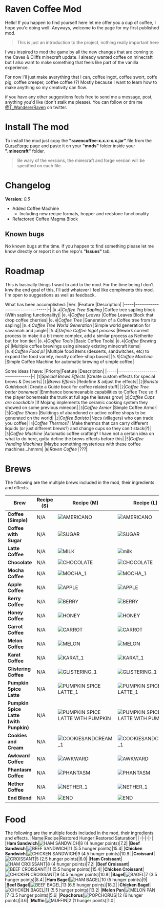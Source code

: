 
# Raven Coffee Mod
Hello! If you happen to find yourself here let me offer you a cup of coffee, I hope you'e doing well.
Anyways, welcome to the page for my first published mod.
>This is just an introduction to the project, nothing really important here

I was inspired to mod the game by all the new changes that are coming to the Caves & Cliffs minecraft update. I already wanted coffee on minecraft but I also want to make something that feels like part of the vanilla experience.

For now I'll just make averything that I can, coffee ingot, coffee swort, coffe pig, coffee creeper, coffee coffee (?) Mostly because I want to learn how to make anything so my creativity can flow.

if you have any other suggestions feels free to send me a message, post, anything you'd like (don't stalk me please). You can follow or dm me [@T_WandererRaven](https://twitter.com/T_WandererRaven) on twitter.
# Install The mod
To install the mod just copy the **"ravencoffee-x.x.x-x.x.jar"** file from the [CurseForge](https://www.curseforge.com/minecraft/mc-mods/raven-coffee) page and paste it on your **"mods"** folder inside your **".minecraft"** folder.
>Be wary of the versions, the minecraft and forge version will be specified on each file.
# Changelog

**Version:** *0.5*
- Added Coffee Machine
  - Including new recipe formats, hopper and redstone functionality
- Refactored Coffee Magma Block

## Known bugs

No known bugs at the time.
If you happen to find something please let me know directly or report it on the repo's **"Issues"** tab.

# Roadmap
This is basically things I want to add to the mod. For the time being I don't knw the end goal of this, I'll add whatever I feel like complments this mod.
I'm open to suggestions as well as feedback.

What has been accomplished:
|Ver. |Feature                        |Description|
|-----|---------------------------------|-|
|`0.4`|*Coffee Tree Sapling*		|Coffee tree sapling block (With sapling functionality)|
|`0.4`|*Coffee Leaves*			|Coffee Leaves Block that drop coffee cherries|
|`0.4`|*Coffee Tree*			|Ganeration of a Coffee tree from its sapling|
|`0.4`|*Coffee Tree World Generation*	|Simple world generation for savannah and jungle|
|`0.4`|*Define Coffee Ingot process*	|Rework current process to make it a bit more complex, add a similar process as Netherite but for Iron tier|
|`0.4`|*Coffee Tools*			|Basic Coffee Tools|
|`0.4`|*Coffee Brewing p1*			|Multiple coffee brewings using already existing minecraft items|
|`0.4`|*Coffee Food p1*			|Multiple food items (desserts, sandwitches, etc) to expand the food variety, moslty coffee-shop based|
|`0.5`|*Coffee Machine*			|Simple Coffee Machine for automatic brewing of simple coffee|

Some ideas I have:
|Priority|Feature                        |Description|
|-----|---------------------------------|-|
|`1`|*Special Brews Effects*			|Create custom effects for special brews & Desserts|
|`1`|*Brews Effects*			|Redefine & adjust the effects|
|`2`|*Barista Guidebook*			|Create a Guide book for coffee related stuff|
|`2`|*Coffee Tree better bonemeal*			|Enmhance bonemeanable capabilities to Coffee Tree so if the player bonemeals the trunk at full age the leaves grow|
|`2`|*Coffee Cups are coockable*			|If Mojang implements the ceramic cooking system they showed on some previous minecon|
|`3`|*Coffee Armor*			|Simple Coffee Armor|
|`3`|*Coffee Shops*			|Buildings of abandoned or active coffee shops to be generated on the world|
|`3`|*Coffee Barista*			|Npcs (villagers) who can trade you coffee|
|`4`|*Coffee Thermos?*			|Make thermos that can carry different liquids (or just different brews?) and change cups so they can't stack(?)|
|`5`|*Coffee Machine*			|Automatic coffee crafting? I have not a certain idea on what to do here, gotta define the brews effects before this|
|`5`|*Coffee Vending Machines*			|Maybe something mysterious with these coffee machines...hmmm|
|`6`|*Raven Coffee*			|???|


# Brews
The following are the multiple brews included in the mod, their ingredients and effects.

|Brew|Recipe (S)|Recipe (M)|Recipe (L)|Hunger/Saturation|Effects|
|-|-|-|-|-|-|
|**Coffee (Simple)**|N/A|![AMERICANO](https://user-images.githubusercontent.com/36650776/109729698-e5b67300-7b7d-11eb-9d09-fa0402ea00ed.png)|![AMERICANO](https://user-images.githubusercontent.com/36650776/109729732-f4048f00-7b7d-11eb-8e1c-b2ddfe602f7d.png)|N/A|TO DO|
|**Coffee with Sugar**|N/A|![SUGAR](https://user-images.githubusercontent.com/36650776/109730450-1a76fa00-7b7f-11eb-8760-cc4217baa70a.png)|![SUGAR](https://user-images.githubusercontent.com/36650776/109730861-d0424880-7b7f-11eb-9afe-5bfd5b75f218.png)|N/A|
|**Latte Coffee**|N/A|![MILK](https://user-images.githubusercontent.com/36650776/109730463-219e0800-7b7f-11eb-996e-6a7b0798f6cd.png)|![milk](https://user-images.githubusercontent.com/36650776/109730868-d506fc80-7b7f-11eb-9c0d-5265f14bac6f.png)|N/A|
|**Chocolate**|N/A|![CHOCOLATE](https://user-images.githubusercontent.com/36650776/109730544-42665d80-7b7f-11eb-9ba0-14e589de8d29.png)|![CHOCOLATE](https://user-images.githubusercontent.com/36650776/109730874-d9cbb080-7b7f-11eb-8ae1-b1adf574eb78.png)|2/0.4|
|**Mocha Coffee**|N/A|![MOCHA_1](https://user-images.githubusercontent.com/36650776/109730477-2662bc00-7b7f-11eb-821a-4cd5a621ddcc.png)|![MOCHA_1](https://user-images.githubusercontent.com/36650776/109730889-e18b5500-7b7f-11eb-806b-de7af7c318a1.png)|N/A|
|**Apple Coffee**|N/A|![APPLE](https://user-images.githubusercontent.com/36650776/109729829-1c8c8900-7b7e-11eb-9704-45379ac30c9d.png)|![APPLE](https://user-images.githubusercontent.com/36650776/109729776-054d9b80-7b7e-11eb-85d6-e48e788b00b3.png)|2/1.2|
|**Berry Coffee**|N/A|![BERRY](https://user-images.githubusercontent.com/36650776/109730608-5ca03b80-7b7f-11eb-956f-b7945a39c3b0.png)|![BERRY](https://user-images.githubusercontent.com/36650776/109730903-e7813600-7b7f-11eb-84fd-eae7cff55d19.png)|1/0.2|
|**Honey Coffee**|N/A|![HONEY](https://user-images.githubusercontent.com/36650776/109730644-6f1a7500-7b7f-11eb-9c5e-0fa88fdca670.png)|![HONEY](https://user-images.githubusercontent.com/36650776/109730915-ecde8080-7b7f-11eb-8911-3ce30f6653eb.png)|6/1.2|
|**Carrot Coffee**|N/A|![CARROT](https://user-images.githubusercontent.com/36650776/109730658-7477bf80-7b7f-11eb-9224-fd60f1a15bfc.png)|![CARROT](https://user-images.githubusercontent.com/36650776/109730926-f1a33480-7b7f-11eb-9fe2-8e9a954fc8d5.png)|3/1.8|
|**Melon Coffee**|N/A|![MELON](https://user-images.githubusercontent.com/36650776/109730667-780b4680-7b7f-11eb-8052-3d6708fef69c.png)|![MELON](https://user-images.githubusercontent.com/36650776/109730937-f5cf5200-7b7f-11eb-8a18-b71f728fd4fe.png)|2/1.2|
|**Karat Coffee**|N/A|![KARAT_1](https://user-images.githubusercontent.com/36650776/109730676-7c376400-7b7f-11eb-8bc1-3b01c4f71154.png)|![KARAT_1](https://user-images.githubusercontent.com/36650776/109730946-fb2c9c80-7b7f-11eb-8572-0dc0e23f8840.png)|6/9.6|
|**Glistering Coffee**|N/A|![GLISTERING_1](https://user-images.githubusercontent.com/36650776/109730694-82c5db80-7b7f-11eb-923e-e5af2cfa98cf.png)|![GLISTERING_1](https://user-images.githubusercontent.com/36650776/109730977-08e22200-7b80-11eb-8975-42e602baff5d.png)|2/1.2|
|**Pumpkin Spice Latte**|N/A|![PUMPKIN SPICE LATTE_1](https://user-images.githubusercontent.com/36650776/109730702-86f1f900-7b7f-11eb-9ea0-4ebc9dec99d8.png)|![PUMPKIN SPICE LATTE_1](https://user-images.githubusercontent.com/36650776/109730988-0e3f6c80-7b80-11eb-91dc-7a13fb23f844.png)|N/A|
|**Pumpkin Spice Latte (with Punpkin)**|N/A|![PUMPKIN SPICE LATTE WITH PUMPKIN](https://user-images.githubusercontent.com/36650776/109730711-8bb6ad00-7b7f-11eb-8fa5-cb7a20382c21.png)|![PUMPKIN SPICE LATTE WITH PUMPKIN](https://user-images.githubusercontent.com/36650776/109731000-11d2f380-7b80-11eb-9cef-b2eebbc3c7bd.png)|5/3|
|**Cookies and Cream**|N/A|![COOKIESANDCREAM_1](https://user-images.githubusercontent.com/36650776/132449541-c93b83f8-2797-4981-930c-c84c7962b91a.png)|![COOKIESANDCREAM_1](https://user-images.githubusercontent.com/36650776/132449583-238a3b49-20be-4829-846c-db97a3e6e099.png)|4/0.8|
|**Awkward Coffee**|N/A|![AWKWARD](https://user-images.githubusercontent.com/36650776/109730718-9113f780-7b7f-11eb-8d2e-d68d72fa4917.png)|![AWKWARD](https://user-images.githubusercontent.com/36650776/109731009-15667a80-7b80-11eb-9735-a09349aff671.png)|N/A|
|**Phantasm Coffee**|N/A|![PHANTASM](https://user-images.githubusercontent.com/36650776/109730732-95d8ab80-7b7f-11eb-9917-62b802b7a6d9.png)|![PHANTASM](https://user-images.githubusercontent.com/36650776/109731019-19929800-7b80-11eb-8897-d549a49cdd61.png)|N/A|
|**Nether Coffee**|N/A|![NETHER_1](https://user-images.githubusercontent.com/36650776/109730745-9bce8c80-7b7f-11eb-84b9-947ac2e638d6.png)|![NETHER_1](https://user-images.githubusercontent.com/36650776/109731027-1eefe280-7b80-11eb-9c9d-7068c7ae204d.png)|1/0.2|
|**End Blend**|N/A|![END](https://user-images.githubusercontent.com/36650776/109730755-9ffaaa00-7b7f-11eb-88ad-143104977236.png)|![END](https://user-images.githubusercontent.com/36650776/109731038-23b49680-7b80-11eb-81db-e5cc096f155f.png)|2/1.2|

# Food
The following are the multiple foods included in the mod, their ingredients and effects.
|Name|Recipe|Restored Hunger|Restored Saturation|
|-|-|-|-|
|**Ham Sandwich**|![HAM SANDWICH](https://user-images.githubusercontent.com/36650776/132444769-965584e2-2f19-4768-862b-69c2f1881bfb.png)|8 (4 hunger points)|7.2|
|**Beef Sandwich**|![BEEF SANDWICH](https://user-images.githubusercontent.com/36650776/132445284-bee5401b-2161-4ed9-975a-42c4638d8657.png)|11 (5.5 hunger points)|15.4|
|**Chicken Sandwich**|![CHICKEN SANDWICH](https://user-images.githubusercontent.com/36650776/132445341-85c5bdd6-9d1d-4105-912d-b9e143912c59.png)|9 (4.5 hunger points)|10.8|
|**Croissant**|![CROISSANT](https://user-images.githubusercontent.com/36650776/132445365-f8cef590-3cd5-4482-ad1f-4f72803359ef.png)|5 (2.5 hunger points)|6.0|
|**Ham Croissant**|![HAM CROISSANT](https://user-images.githubusercontent.com/36650776/132445384-fd532a18-eeac-4dea-ac24-8fef7702986b.png)|8 (4 hunger points)|7.2|
|**Beef Croissant**|![BEEF CROISSANT](https://user-images.githubusercontent.com/36650776/132445410-909a6889-723b-44b7-a442-dd64073d1c7c.png)|11 (5.5 hunger points)|15.4|
|**Chicken Croissant**|![CHICKEN CROISSANT](https://user-images.githubusercontent.com/36650776/132445452-a8dd79e0-5fd0-4e44-b8ab-25ff7eeceeab.png)|9 (4.5 hunger points)|10.8|
|**Bagel**|![BAGEL](https://user-images.githubusercontent.com/36650776/132445487-0ae19255-5fc7-4e9d-a95f-ff52098934ac.png)|7 (3.5 hunger points)|8.4|
|**Ham Bagel**|![HAM BAGEL](https://user-images.githubusercontent.com/36650776/132445512-8a9a5f56-ddf4-4347-808f-a1f5208b463d.png)|10 (5 hunger points)|9|
|**Beef Bagel**|![BEEF BAGEL](https://user-images.githubusercontent.com/36650776/132445543-4fef8ecb-9421-47b1-8d16-a7fc14617c50.png)|13 (6.5 hunger points)|18.2|
|**Chicken Bagel**|![CHICKEN BAGEL](https://user-images.githubusercontent.com/36650776/132445594-13eecd5e-b6d2-453f-a3aa-1bca29355d9e.png)|11 (5.5 hunger points)|13.2|
|**Melon Pan**|![MELON PAN](https://user-images.githubusercontent.com/36650776/132445614-7e8cda87-a7cc-4520-a8ab-d77dd05a8234.png)|7 (3.5 hunger points)|5.6|
|**Popchorus**|![POPCHORUS](https://user-images.githubusercontent.com/36650776/132445878-bd6fb454-f962-4d41-8ad6-ab4e3d9d5c8b.png)|12 (6 hunger points)|3.6|
|**Muffin**|![MUFFIN](https://user-images.githubusercontent.com/36650776/132445748-5b261d7b-1e13-40fc-81d7-6516b3166ff9.png)|2 (1 hunger points)|1.0|

